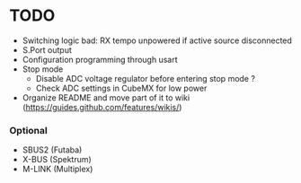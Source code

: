# TODO

- Switching logic bad: RX tempo unpowered if active source disconnected 
- S.Port output
- Configuration programming through usart
- Stop mode
    - Disable ADC voltage regulator before entering stop mode ?
    - Check ADC settings in CubeMX for low power
- Organize README and move part of it to wiki (https://guides.github.com/features/wikis/)

### Optional

- SBUS2 (Futaba)
- X-BUS (Spektrum)
- M-LINK (Multiplex)
